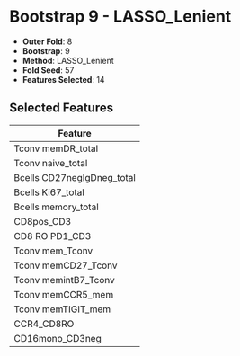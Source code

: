 # Bootstrap 9 - LASSO_Lenient

- **Outer Fold**: 8
- **Bootstrap**: 9
- **Method**: LASSO_Lenient
- **Fold Seed**: 57
- **Features Selected**: 14

## Selected Features

| Feature |
|---------|
| Tconv memDR_total |
| Tconv naive_total |
| Bcells CD27negIgDneg_total |
| Bcells Ki67_total |
| Bcells memory_total |
| CD8pos_CD3 |
| CD8 RO PD1_CD3 |
| Tconv mem_Tconv |
| Tconv memCD27_Tconv |
| Tconv memintB7_Tconv |
| Tconv memCCR5_mem |
| Tconv memTIGIT_mem |
| CCR4_CD8RO |
| CD16mono_CD3neg |
